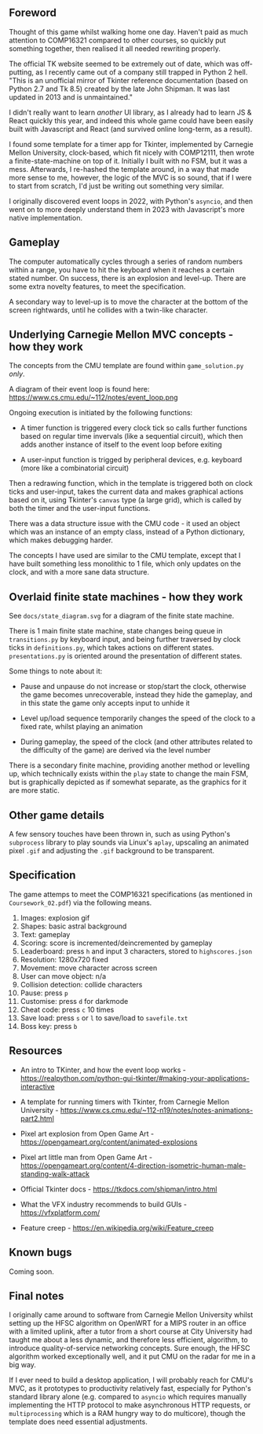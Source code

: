 
##  Foreword

Thought of this game whilst walking home one day. Haven't paid as much
attention to COMP16321 compared to other courses, so quickly put
something together, then realised it all needed rewriting properly.

The official TK website seemed to be extremely out of date, which was
off-putting, as I recently came out of a company still trapped in
Python 2 hell. "This is an unofficial mirror of Tkinter reference
documentation (based on Python 2.7 and Tk 8.5) created by the late
John Shipman.  It was last updated in 2013 and is unmaintained."

I didn't really want to learn *another* UI library, as I already had
to learn JS & React quickly this year, and indeed this whole game
could have been easily built with Javascript and React (and survived
online long-term, as a result).

I found some template for a timer app for Tkinter, implemented by
Carnegie Mellon University, clock-based, which fit nicely with
COMP12111, then wrote a finite-state-machine on top of it. Initially I
built with no FSM, but it was a mess. Afterwards, I re-hashed the
template around, in a way that made more sense to me, however, the
logic of the MVC is so sound, that if I were to start from scratch,
I'd just be writing out something very similar.

I originally discovered event loops in 2022, with Python's `asyncio`,
and then went on to more deeply understand them in 2023 with
Javascript's more native implementation.


##  Gameplay

The computer automatically cycles through a series of random numbers
within a range, you have to hit the keyboard when it reaches a certain
stated number. On success, there is an explosion and level-up. There
are some extra novelty features, to meet the specification.

A secondary way to level-up is to move the character at the bottom of
the screen rightwards, until he collides with a twin-like character.


##  Underlying Carnegie Mellon MVC concepts - how they work

The concepts from the CMU template are found within `game_solution.py`
*only*.

A diagram of their event loop is found here:
https://www.cs.cmu.edu/~112/notes/event_loop.png

Ongoing execution is initiated by the following functions:

- A timer function is triggered every clock tick so calls further
  functions based on regular time invervals (like a sequential
  circuit), which then adds another instance of itself to the event
  loop before exiting

- A user-input function is trigged by peripheral devices,
  e.g. keyboard (more like a combinatorial circuit)

Then a redrawing function, which in the template is triggered both on
clock ticks and user-input, takes the current data and makes graphical
actions based on it, using Tkinter's `canvas` type (a large grid),
which is called by both the timer and the user-input functions.

There was a data structure issue with the CMU code - it used an object
which was an instance of an empty class, instead of a Python
dictionary, which makes debugging harder.

The concepts I have used are similar to the CMU template, except that
I have built something less monolithic to 1 file, which only updates
on the clock, and with a more sane data structure.

##  Overlaid finite state machines - how they work

See `docs/state_diagram.svg` for a diagram of the finite state machine.

There is 1 main finite state machine, state changes being queue in
`transitions.py` by keyboard input, and being further traversed by
clock ticks in `definitions.py`, which takes actions on different
states. `presentations.py` is oriented around the presentation of
different states.

Some things to note about it:

- Pause and unpause do not increase or stop/start the clock, otherwise
  the game becomes unrecoverable, instead they hide the gameplay, and
  in this state the game only accepts input to unhide it

- Level up/load sequence temporarily changes the speed of the clock to
  a fixed rate, whilst playing an animation

- During gameplay, the speed of the clock (and other attributes
  related to the difficulty of the game) are derived via the level
  number

There is a secondary finite machine, providing another method or
levelling up, which technically exists within the `play` state to
change the main FSM, but is graphically depicted as if somewhat
separate, as the graphics for it are more static.


##  Other game details

A few sensory touches have been thrown in, such as using Python's
`subprocess` library to play sounds via Linux's `aplay`, upscaling
an animated pixel `.gif` and adjusting the `.gif` background to be
transparent.


##  Specification

The game attemps to meet the COMP16321 specifications (as mentioned in
`Coursework_02.pdf`) via the following means.

1. Images: explosion gif
2. Shapes: basic astral background
3. Text: gameplay
4. Scoring: score is incremented/deincremented by gameplay
5. Leaderboard: press `h` and input 3 characters, stored to `highscores.json`
6. Resolution: 1280x720 fixed
7. Movement: move character across screen
8. User can move object: n/a
9. Collision detection: collide characters
10. Pause: press `p`
11. Customise: press `d` for darkmode
12. Cheat code: press `c` 10 times
13. Save load: press `s` or `l` to save/load to `savefile.txt`
14. Boss key: press `b`


##  Resources

 - An intro to TKinter, and how the event loop works - https://realpython.com/python-gui-tkinter/#making-your-applications-interactive

- A template for running timers with Tkinter, from Carnegie Mellon University - https://www.cs.cmu.edu/~112-n19/notes/notes-animations-part2.html

- Pixel art explosion from Open Game Art - https://opengameart.org/content/animated-explosions

- Pixel art little man from Open Game Art - https://opengameart.org/content/4-direction-isometric-human-male-standing-walk-attack

- Official Tkinter docs - https://tkdocs.com/shipman/intro.html

- What the VFX industry recommends to build GUIs -  https://vfxplatform.com/

- Feature creep - https://en.wikipedia.org/wiki/Feature_creep


##  Known bugs

Coming soon.


##  Final notes

I originally came around to software from Carnegie Mellon University
whilst setting up the HFSC algorithm on OpenWRT for a MIPS router in
an office with a limited uplink, after a tutor from a short course at
City University had taught me about a less dynamic, and therefore less
efficient, algorithm, to introduce quality-of-service networking
concepts. Sure enough, the HFSC algorithm worked exceptionally well,
and it put CMU on the radar for me in a big way.

If I ever need to build a desktop application, I will probably reach
for CMU's MVC, as it prototypes to productivity relatively fast,
especially for Python's standard library alone (e.g. compared to
`asyncio` which requires manually implementing the HTTP protocol to
make asynchronous HTTP requests, or `multiprocessing` which is a RAM
hungry way to do multicore), though the template does need essential
adjustments.